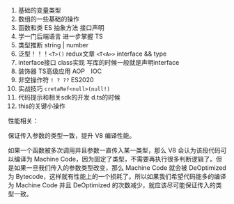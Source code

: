 <!--
 * @Author       : BigDgreen
 * @Date         : 2020-09-06 09:43:47
 * @LastEditors  : BigDgreen
 * @LastEditTime : 2020-09-09 16:14:54
 * @FilePath     : \前端知识点总结\TypeScript\readme.md
-->
1. 基础的变量类型
2. 数组的一些基础的操作
3. 函数和类 ES 抽象方法 接口声明
4. 学一门后端语言 进一步掌握 TS
5. 类型推断 string | number
6. 泛型！！！`<T>()` redux文章 `<T<A>>` interface && type
7. interface接口 class实现 写库的时候一般就是声明interface
8. 装饰器 TS高级应用 AOP　IOC
9. 非空操作符 `! ? ??` ES2020
10. 实战技巧 `cretaRef<null>(null!)`
11. 代码提示和相关sdk的开发 d.ts的时候
12. this的关键小操作

性能相关：

保证传入参数的类型一致，提升 V8 编译性能。

如果一个函数被多次调用并且参数一直传入某一类型，那么 V8 会认为该段代码可以编译为 Machine Code，因为固定了类型，不需要再执行很多判断逻辑了。但是如果一旦我们传入的参数类型改变，那么 Machine Code 就会被 DeOptimized 为 Bytecode，这样就有性能上的一个损耗了。所以如果我们希望代码能多的编译为 Machine Code 并且 DeOptimized 的次数减少，就应该尽可能保证传入的类型一致。